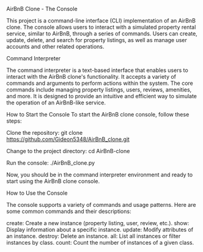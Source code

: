 AirBnB Clone - The Console

This project is a command-line interface (CLI) implementation of an AirBnB clone. The console allows users to interact with a simulated property rental service, similar to AirBnB, through a series of commands. Users can create, update, delete, and search for property listings, as well as manage user accounts and other related operations.

Command Interpreter

The command interpreter is a text-based interface that enables users to interact with the AirBnB clone's functionality. It accepts a variety of commands and arguments to perform actions within the system. The core commands include managing property listings, users, reviews, amenities, and more. It is designed to provide an intuitive and efficient way to simulate the operation of an AirBnB-like service.

How to Start the Console
To start the AirBnB clone console, follow these steps:

Clone the repository: git clone https://github.com/Gideon5348/AirBnB_clone.git

Change to the project directory: cd AirBnB-clone

Run the console: ./AirBnB_clone.py

Now, you should be in the command interpreter environment and ready to start using the AirBnB clone console.

How to Use the Console

The console supports a variety of commands and usage patterns. Here are some common commands and their descriptions:

create: Create a new instance (property listing, user, review, etc.).
show: Display information about a specific instance.
update: Modify attributes of an instance.
destroy: Delete an instance.
all: List all instances or filter instances by class.
count: Count the number of instances of a given class.